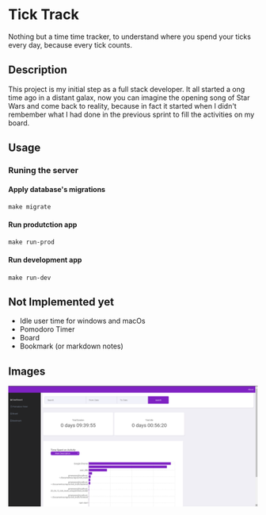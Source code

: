 # Tick Track

Nothing but a time time tracker, to understand where you spend your ticks every day, because every tick counts.

## Description

This project is my initial step as a full stack developer. It all started a ong time ago in a distant galax, now you can imagine the opening song of Star Wars and come back to reality, because in fact it started when I didn't rembember what I had done in the previous sprint to fill the activities on my board.

## Usage

### Runing the server

#### Apply database's migrations

```make
make migrate
```

#### Run produtction app
```make
make run-prod
```

#### Run development app
```make
make run-dev
```

## Not Implemented yet
- Idle user time for windows and macOs
- Pomodoro Timer
- Board
- Bookmark (or markdown notes)

## Images

![](images/demo-frontend.png)